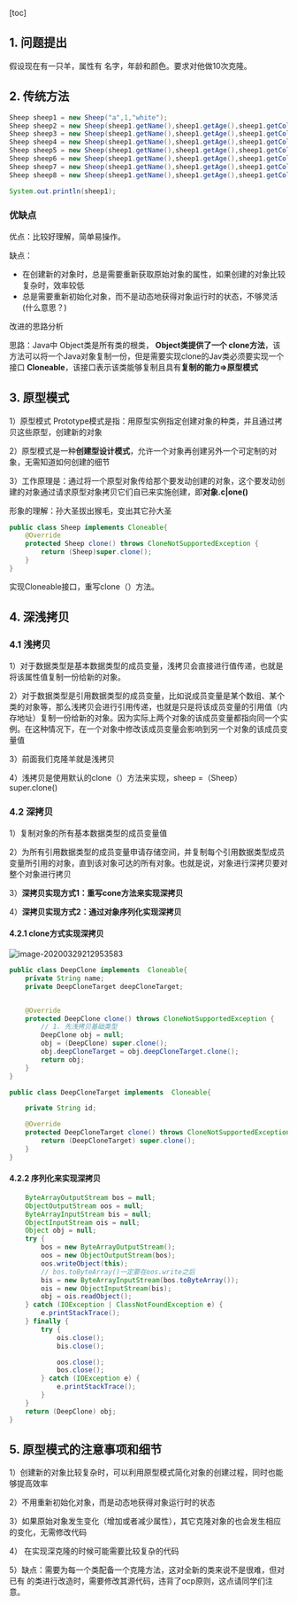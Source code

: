 [toc]

## 1.  问题提出

假设现在有一只羊，属性有 名字，年龄和颜色。要求对他做10次克隆。

## 2. 传统方法

```java
Sheep sheep1 = new Sheep("a",1,"white");
Sheep sheep2 = new Sheep(sheep1.getName(),sheep1.getAge(),sheep1.getColor());
Sheep sheep3 = new Sheep(sheep1.getName(),sheep1.getAge(),sheep1.getColor());
Sheep sheep4 = new Sheep(sheep1.getName(),sheep1.getAge(),sheep1.getColor());
Sheep sheep5 = new Sheep(sheep1.getName(),sheep1.getAge(),sheep1.getColor());
Sheep sheep6 = new Sheep(sheep1.getName(),sheep1.getAge(),sheep1.getColor());
Sheep sheep7 = new Sheep(sheep1.getName(),sheep1.getAge(),sheep1.getColor());
Sheep sheep8 = new Sheep(sheep1.getName(),sheep1.getAge(),sheep1.getColor());

System.out.println(sheep1);
```

### 优缺点

优点：比较好理解，简单易操作。

缺点：

- 在创建新的对象时，总是需要重新获取原始对象的属性，如果创建的对象比较复杂时，效率较低
- 总是需要重新初始化对象，而不是动态地获得对象运行时的状态，不够灵活(什么意思？)

改进的思路分析

思路：Java中 Object类是所有类的根类， **Object类提供了一个 clone方法**，该方法可以将一个Java对象复制一份，但是需要实现clone的Jav类必须要实现一个接口 **Cloneable**，该接口表示该类能够复制且具有**复制的能力=>原型模式**

## 3. 原型模式

1）原型模式 Prototype模式是指：用原型实例指定创建对象的种类，并且通过拷贝这些原型，创建新的对象

2）原型模式是一种**创建型设计模式**，允许一个对象再创建另外一个可定制的对象，无需知道如何创建的细节

3）工作原理是：通过将一个原型对象传给那个要发动创建的对象，这个要发动创建的对象通过请求原型对象拷贝它们自已来实施创建，即**对象.c|one()**

形象的理解：孙大圣拔出猴毛，变出其它孙大圣

```java
public class Sheep implements Cloneable{
	@Override
    protected Sheep clone() throws CloneNotSupportedException {
        return (Sheep)super.clone();
    }
}
```

实现Cloneable接口，重写clone（）方法。

## 4. 深浅拷贝

### 4.1 浅拷贝

1）对于数据类型是基本数据类型的成员变量，浅拷贝会直接进行值传递，也就是将该属性值复制一份给新的对象。

2）对于数据类型是引用数据类型的成员变量，比如说成员变量是某个数组、某个类的对象等，那么浅拷贝会进行引用传递，也就是只是将该成员变量的引用值（内存地址）复制一份给新的对象。因为实际上两个对象的该成员变量都指向同一个实例。在这种情况下，在一个对象中修改该成员变量会影响到另一个对象的该成员变量值

3）前面我们克隆羊就是浅拷贝

4）浅拷贝是使用默认的clone（）方法来实现，sheep =（Sheep） super.clone()

### 4.2 深拷贝

1）复制对象的所有基本数据类型的成员变量值

2）为所有引用数据类型的成员变量申请存储空间，并复制每个引用数据类型成员变量所引用的对象，直到该对象可达的所有对象。也就是说，对象进行深拷贝要对整个对象进行拷贝

3）**深拷贝实现方式1：重写cone方法来实现深拷贝**

4）**深拷贝实现方式2：通过对象序列化实现深拷贝**

#### 4.2.1 clone方式实现深拷贝

![image-20200329212953583](https://i.loli.net/2020/03/29/9ekAtWBIcRCdKLO.png)

```java
public class DeepClone implements  Cloneable{
    private String name;
    private DeepCloneTarget deepCloneTarget;


    @Override
    protected DeepClone clone() throws CloneNotSupportedException {
        // 1. 先浅拷贝基础类型
        DeepClone obj = null;
        obj = (DeepClone) super.clone();
        obj.deepCloneTarget = obj.deepCloneTarget.clone();
        return obj;
    }
}

public class DeepCloneTarget implements  Cloneable{

    private String id;

    @Override
    protected DeepCloneTarget clone() throws CloneNotSupportedException {
        return (DeepCloneTarget) super.clone();
    }
}

```

#### 4.2.2 序列化来实现深拷贝

```java
    ByteArrayOutputStream bos = null;
    ObjectOutputStream oos = null;
    ByteArrayInputStream bis = null;
    ObjectInputStream ois = null;
    Object obj = null;
    try {
        bos = new ByteArrayOutputStream();
        oos = new ObjectOutputStream(bos);
        oos.writeObject(this);
        // bos.toByteArray()一定要在oos.write之后
        bis = new ByteArrayInputStream(bos.toByteArray());
        ois = new ObjectInputStream(bis);
        obj = ois.readObject();
    } catch (IOException | ClassNotFoundException e) {
        e.printStackTrace();
    } finally {
        try {
            ois.close();
            bis.close();

            oos.close();
            bos.close();
        } catch (IOException e) {
            e.printStackTrace();
        }
    }
    return (DeepClone) obj;
}
```

## 5. 原型模式的注意事项和细节

1）创建新的对象比较复杂时，可以利用原型模式简化对象的创建过程，同时也能够提高效率

2）不用重新初始化对象，而是动态地获得对象运行时的状态

3）如果原始对象发生变化（增加或者减少属性），其它克隆对象的也会发生相应的变化，无需修改代码

4） 在实现深克隆的时候可能需要比较复杂的代码

5）缺点：需要为每一个类配备一个克隆方法，这对全新的类来说不是很难，但对已有
的类进行改造时，需要修改其源代码，违背了ocp原则，这点请同学们注意。